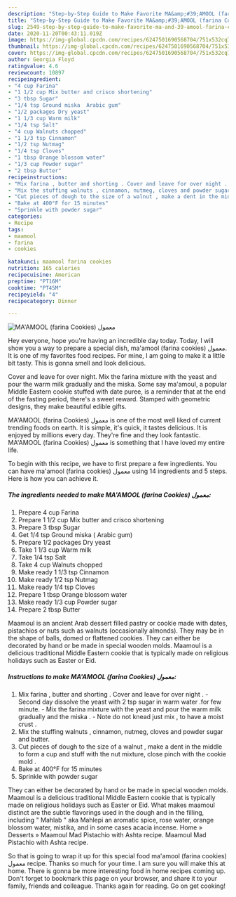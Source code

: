```yaml
---
description: "Step-by-Step Guide to Make Favorite MA&amp;#39;AMOOL (farina Cookies) معمول"
title: "Step-by-Step Guide to Make Favorite MA&amp;#39;AMOOL (farina Cookies) معمول"
slug: 2549-step-by-step-guide-to-make-favorite-ma-and-39-amool-farina-cookies
date: 2020-11-20T00:43:11.019Z
image: https://img-global.cpcdn.com/recipes/6247501690568704/751x532cq70/maamool-farina-cookies-معمول-recipe-main-photo.jpg
thumbnail: https://img-global.cpcdn.com/recipes/6247501690568704/751x532cq70/maamool-farina-cookies-معمول-recipe-main-photo.jpg
cover: https://img-global.cpcdn.com/recipes/6247501690568704/751x532cq70/maamool-farina-cookies-معمول-recipe-main-photo.jpg
author: Georgia Floyd
ratingvalue: 4.6
reviewcount: 10897
recipeingredient:
- "4 cup Farina"
- "1 1/2 cup Mix butter and crisco shortening"
- "3 tbsp Sugar"
- "1/4 tsp Ground miska  Arabic gum"
- "1/2 packages Dry yeast"
- "1 1/3 cup Warm milk"
- "1/4 tsp Salt"
- "4 cup Walnuts chopped"
- "1 1/3 tsp Cinnamon"
- "1/2 tsp Nutmag"
- "1/4 tsp Cloves"
- "1 tbsp Orange blossom water"
- "1/3 cup Powder sugar"
- "2 tbsp Butter"
recipeinstructions:
- "Mix farina , butter and shorting . Cover and leave for over night .  Second day dissolve the yeast with 2 tsp sugar in warm water  .for few minute. Mix the farina mixture with the yeast and pour the warm milk gradually and the miska .  Note do not knead just mix , to have a moist crust ."
- "Mix the stuffing walnuts , cinnamon, nutmeg, cloves and powder sugar and butter."
- "Cut pieces of dough to the size of a walnut , make a dent in the middle to form a cup and stuff with the nut mixture, close pinch with the cookie mold ."
- "Bake at 400°F for 15 minutes"
- "Sprinkle with powder sugar"
categories:
- Recipe
tags:
- maamool
- farina
- cookies

katakunci: maamool farina cookies 
nutrition: 165 calories
recipecuisine: American
preptime: "PT16M"
cooktime: "PT45M"
recipeyield: "4"
recipecategory: Dinner

---
```



![MA&#39;AMOOL (farina Cookies) معمول](https://img-global.cpcdn.com/recipes/6247501690568704/751x532cq70/maamool-farina-cookies-معمول-recipe-main-photo.jpg)

Hey everyone, hope you're having an incredible day today. Today, I will show you a way to prepare a special dish, ma&#39;amool (farina cookies) معمول. It is one of my favorites food recipes. For mine, I am going to make it a little bit tasty. This is gonna smell and look delicious.

Cover and leave for over night. Mix the farina mixture with the yeast and pour the warm milk gradually and the miska. Some say ma&#39;amoul, a popular Middle Eastern cookie stuffed with date puree, is a reminder that at the end of the fasting period, there&#39;s a sweet reward. Stamped with geometric designs, they make beautiful edible gifts.

MA&#39;AMOOL (farina Cookies) معمول is one of the most well liked of current trending foods on earth. It is simple, it's quick, it tastes delicious. It is enjoyed by millions every day. They're fine and they look fantastic. MA&#39;AMOOL (farina Cookies) معمول is something that I have loved my entire life.


To begin with this recipe, we have to first prepare a few ingredients. You can have ma&#39;amool (farina cookies) معمول using 14 ingredients and 5 steps. Here is how you can achieve it.

<!--inarticleads1-->

##### The ingredients needed to make MA&#39;AMOOL (farina Cookies) معمول:

1. Prepare 4 cup Farina
1. Prepare 1 1/2 cup Mix butter and crisco shortening
1. Prepare 3 tbsp Sugar
1. Get 1/4 tsp Ground miska ( Arabic gum)
1. Prepare 1/2 packages Dry yeast
1. Take 1 1/3 cup Warm milk
1. Take 1/4 tsp Salt
1. Take 4 cup Walnuts chopped
1. Make ready 1 1/3 tsp Cinnamon
1. Make ready 1/2 tsp Nutmag
1. Make ready 1/4 tsp Cloves
1. Prepare 1 tbsp Orange blossom water
1. Make ready 1/3 cup Powder sugar
1. Prepare 2 tbsp Butter


Maamoul is an ancient Arab dessert filled pastry or cookie made with dates, pistachios or nuts such as walnuts (occasionally almonds). They may be in the shape of balls, domed or flattened cookies. They can either be decorated by hand or be made in special wooden molds. Maamoul is a delicious traditional Middle Eastern cookie that is typically made on religious holidays such as Easter or Eid. 

<!--inarticleads2-->

##### Instructions to make MA&#39;AMOOL (farina Cookies) معمول:

1. Mix farina , butter and shorting . Cover and leave for over night .  - Second day dissolve the yeast with 2 tsp sugar in warm water  .for few minute. - Mix the farina mixture with the yeast and pour the warm milk gradually and the miska .  - Note do not knead just mix , to have a moist crust .
1. Mix the stuffing walnuts , cinnamon, nutmeg, cloves and powder sugar and butter.
1. Cut pieces of dough to the size of a walnut , make a dent in the middle to form a cup and stuff with the nut mixture, close pinch with the cookie mold .
1. Bake at 400°F for 15 minutes
1. Sprinkle with powder sugar


They can either be decorated by hand or be made in special wooden molds. Maamoul is a delicious traditional Middle Eastern cookie that is typically made on religious holidays such as Easter or Eid. What makes maamoul distinct are the subtle flavorings used in the dough and in the filling, including &#34; Mahlab &#34; aka Mahlepi an aromatic spice, rose water, orange blossom water, mistika, and in some cases acacia incense. Home » Desserts » Maamoul Mad Pistachio with Ashta recipe. Maamoul Mad Pistachio with Ashta recipe. 

So that is going to wrap it up for this special food ma&#39;amool (farina cookies) معمول recipe. Thanks so much for your time. I am sure you will make this at home. There is gonna be more interesting food in home recipes coming up. Don't forget to bookmark this page on your browser, and share it to your family, friends and colleague. Thanks again for reading. Go on get cooking!
